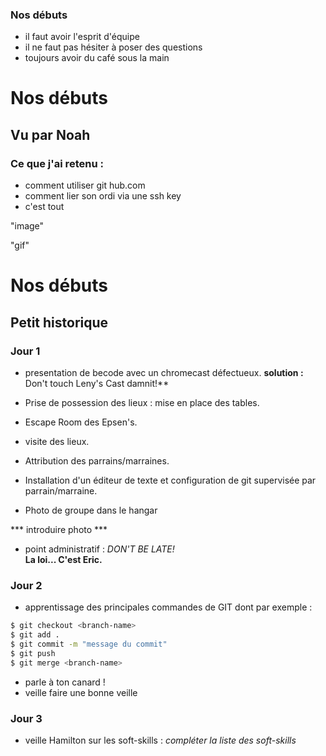 ### Nos débuts
- il faut avoir l'esprit d'équipe
- il ne faut pas hésiter à poser des questions
- toujours avoir du café sous la main
# Nos débuts
## Vu par Noah 

### Ce que j'ai retenu : 

- comment utiliser git hub.com  
- comment lier son ordi via une ssh key
- c'est tout 

"image" 

"gif" 

# Nos débuts

## Petit historique 

### Jour 1 ###

- presentation de becode avec un chromecast défectueux. 
**solution :** Don't touch Leny's Cast damnit!**

- Prise de possession des lieux : mise en place des tables.

- Escape Room des Epsen's.

- visite des lieux.

- Attribution des parrains/marraines.

- Installation d'un éditeur de texte et configuration de git supervisée par parrain/marraine.

- Photo de groupe dans le hangar 

*** introduire photo ***

- point administratif : *DON'T BE LATE!*  
  **La loi... C'est Eric.**
  
### Jour 2 ###

- apprentissage des principales commandes de GIT dont par exemple : 

```sh
$ git checkout <branch-name>
$ git add .
$ git commit -m "message du commit"
$ git push 
$ git merge <branch-name>
```

- parle à ton canard !
- veille faire une bonne veille 

### Jour 3 ###

- veille Hamilton sur les soft-skills : 
    *compléter la liste des soft-skills*



